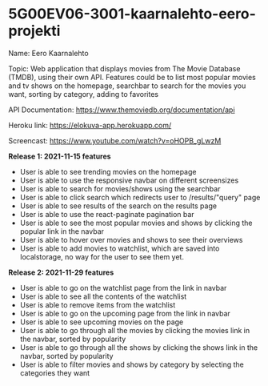# 5G00EV06-3001-kaarnalehto-eero-projekti

Name: Eero Kaarnalehto

Topic: Web application that displays movies from The Movie Database (TMDB), using their own API. Features could be to list most popular movies and tv shows on the
homepage, searchbar to search for the movies you want, sorting by category, adding to favorites

API Documentation: https://www.themoviedb.org/documentation/api

Heroku link: https://elokuva-app.herokuapp.com/

Screencast: https://www.youtube.com/watch?v=oHOPB_gLwzM

**Release 1: 2021-11-15 features**

- User is able to see trending movies on the homepage
- User is able to use the responsive navbar on different screensizes
- User is able to search for movies/shows using the searchbar
- User is able to click search which redirects user to /results/"query" page
- User is able to see results of the search on the results page
- User is able to use the react-paginate pagination bar
- User is able to see the most popular movies and shows by clicking the popular link in the navbar
- User is able to hover over movies and shows to see their overviews
- User is able to add movies to watchlist, which are saved into localstorage, no way for the user to see them yet.

**Release 2: 2021-11-29 features**

- User is able to go on the watchlist page from the link in navbar
- User is able to see all the contents of the watchlist
- User is able to remove items from the watchlist
- User is able to go on the upcoming page from the link in navbar
- User is able to see upcoming movies on the page
- User is able to go through all the movies by clicking the movies link in the navbar, sorted by popularity
- User is able to go through all the shows by clicking the shows link in the navbar, sorted by popularity
- User is able to filter movies and shows by category by selecting the categories they want
